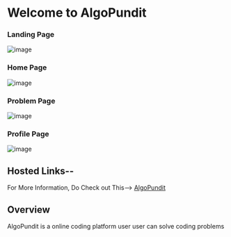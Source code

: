 # Welcome to AlgoPundit

### Landing Page
![image](https://github.com/user-attachments/assets/0221ce0a-37a2-470a-9516-fa7166eeb382)


### Home Page
![image](https://github.com/user-attachments/assets/45b8ab76-9a03-4059-b93c-28c5b809f951)

### Problem Page
![image](https://github.com/user-attachments/assets/48f2bdc7-c3e4-4c65-9ab1-1634f1334f18)


### Profile Page
![image](https://github.com/user-attachments/assets/41f645b6-1c35-4a92-9590-61908d08eea4)



## Hosted Links--
For More Information,  Do Check out This--> [AlgoPundit](https://www.algopundit.com)


## Overview

AlgoPundit is a online coding platform user user can solve coding problems 
